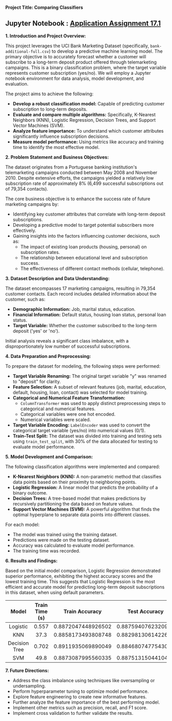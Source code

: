 **Project Title: Comparing Classifiers**

## **Jupyter Notebook : [Application Assignment 17.1](https://github.com/vishalsurana25/Assignment-17.1/blob/main/Model%20Comparison.ipynb)**

**1\. Introduction and Project Overview:**

This project leverages the UCI Bank Marketing Dataset (specifically, `bank-additional-full.csv`) to develop a predictive machine learning model. The primary objective is to accurately forecast whether a customer will subscribe to a long-term deposit product offered through telemarketing campaigns. This is a binary classification problem, where the target variable represents customer subscription (yes/no). We will employ a Jupyter notebook environment for data analysis, model development, and evaluation.

The project aims to achieve the following:

* **Develop a robust classification model:** Capable of predicting customer subscription to long-term deposits.  
* **Evaluate and compare multiple algorithms:** Specifically, K-Nearest Neighbors (KNN), Logistic Regression, Decision Trees, and Support Vector Machines (SVM).  
* **Analyze feature importance:** To understand which customer attributes significantly influence subscription decisions.  
* **Measure model performance:** Using metrics like accuracy and training time to identify the most effective model.

**2\. Problem Statement and Business Objectives:**

The dataset originates from a Portuguese banking institution's telemarketing campaigns conducted between May 2008 and November 2010\. Despite extensive efforts, the campaigns yielded a relatively low subscription rate of approximately 8% (6,499 successful subscriptions out of 79,354 contacts).

The core business objective is to enhance the success rate of future marketing campaigns by:

* Identifying key customer attributes that correlate with long-term deposit subscriptions.  
* Developing a predictive model to target potential subscribers more effectively.  
* Gaining insights into the factors influencing customer decisions, such as:  
  * The impact of existing loan products (housing, personal) on subscription rates.  
  * The relationship between educational level and subscription success.  
  * The effectiveness of different contact methods (cellular, telephone).

**3\. Dataset Description and Data Understanding:**

The dataset encompasses 17 marketing campaigns, resulting in 79,354 customer contacts. Each record includes detailed information about the customer, such as:

* **Demographic Information:** Job, marital status, education.  
* **Financial Information:** Default status, housing loan status, personal loan status.  
* **Target Variable:** Whether the customer subscribed to the long-term deposit ('yes' or 'no').

Initial analysis reveals a significant class imbalance, with a disproportionately low number of successful subscriptions.

**4\. Data Preparation and Preprocessing:**

To prepare the dataset for modeling, the following steps were performed:

* **Target Variable Renaming:** The original target variable "y" was renamed to "deposit" for clarity.  
* **Feature Selection:** A subset of relevant features (job, marital, education, default, housing, loan, contact) was selected for model training.  
* **Categorical and Numerical Feature Transformation:**  
  * `ColumnTransformer` was used to apply distinct preprocessing steps to categorical and numerical features.  
  * Categorical variables were one hot encoded.  
  * Numerical variables were scaled.  
* **Target Variable Encoding:** `LabelEncoder` was used to convert the categorical target variable (yes/no) into numerical values (0/1).  
* **Train-Test Split:** The dataset was divided into training and testing sets using `train_test_split`, with 30% of the data allocated for testing to evaluate model performance.

**5\. Model Development and Comparison:**

The following classification algorithms were implemented and compared:

* **K-Nearest Neighbors (KNN):** A non-parametric method that classifies data points based on their proximity to neighboring points.  
* **Logistic Regression:** A linear model that predicts the probability of a binary outcome.  
* **Decision Trees:** A tree-based model that makes predictions by recursively partitioning the data based on feature values.  
* **Support Vector Machines (SVM):** A powerful algorithm that finds the optimal hyperplane to separate data points into different classes.

For each model:

* The model was trained using the training dataset.  
* Predictions were made on the testing dataset.  
* Accuracy was calculated to evaluate model performance.  
* The training time was recorded.

**6\. Results and Findings:**

Based on the initial model comparison, Logistic Regression demonstrated superior performance, exhibiting the highest accuracy scores and the lowest training time. This suggests that Logistic Regression is the most efficient and accurate model for predicting long-term deposit subscriptions in this dataset, when using default parameters.

| Model | Train Time (s) | Train Accuracy | Test Accuracy |
| :---: | :---: | :---: | :---: |
| Logistic | 0.557 | 0.8872047448926502 | 0.8875940762320952 |
| KNN | 37.3 | 0.8858173493808748 | 0.8829813061422676 |
| Decision Tree | 0.702 | 0.8911935069890049 | 0.8846807477543093 |
| SVM | 49.8 | 0.8873087995560335 | 0.8875131504410455 |

**7\. Future Directions:**

* Address the class imbalance using techniques like oversampling or undersampling.  
* Perform hyperparameter tuning to optimize model performance.  
* Explore feature engineering to create new informative features.  
* Further analyze the feature importance of the best performing model.  
* Implement other metrics such as precision, recall, and F1 score.  
* Implement cross validation to further validate the results.
